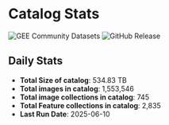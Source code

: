 # Catalog Stats

![GEE Community Datasets](https://img.shields.io/endpoint?url=https://gist.githubusercontent.com/samapriya/34bc0c1280d475d3a69e3b60a706226e/raw/community.json)
![GitHub Release](https://img.shields.io/github/v/release/samapriya/awesome-gee-community-datasets)

## Daily Stats

<!-- START_MARKER -->
* **Total Size of catalog**: 534.83 TB
* **Total images in catalog**: 1,553,546
* **Total image collections in catalog**: 745
* **Total Feature collections in catalog**: 2,835
* **Last Run Date**: 2025-06-10
<!-- END_MARKER -->
